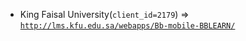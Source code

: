  - King Faisal University(`client_id=2179`) => [`http://lms.kfu.edu.sa/webapps/Bb-mobile-BBLEARN/`](http://lms.kfu.edu.sa/webapps/Bb-mobile-BBLEARN/)
